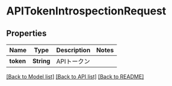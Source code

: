# APITokenIntrospectionRequest

## Properties
Name | Type | Description | Notes
------------ | ------------- | ------------- | -------------
**token** | **String** | APIトークン | 

[[Back to Model list]](../README.md#documentation-for-models) [[Back to API list]](../README.md#documentation-for-api-endpoints) [[Back to README]](../README.md)


